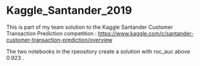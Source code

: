 # Kaggle_Santander_2019

This is part of my team solution to the Kaggle Santander Customer Transaction Prediction competition : https://www.kaggle.com/c/santander-customer-transaction-prediction/overview

The two notebooks in the rpeository create a solution with roc_auc above 0.923 .
